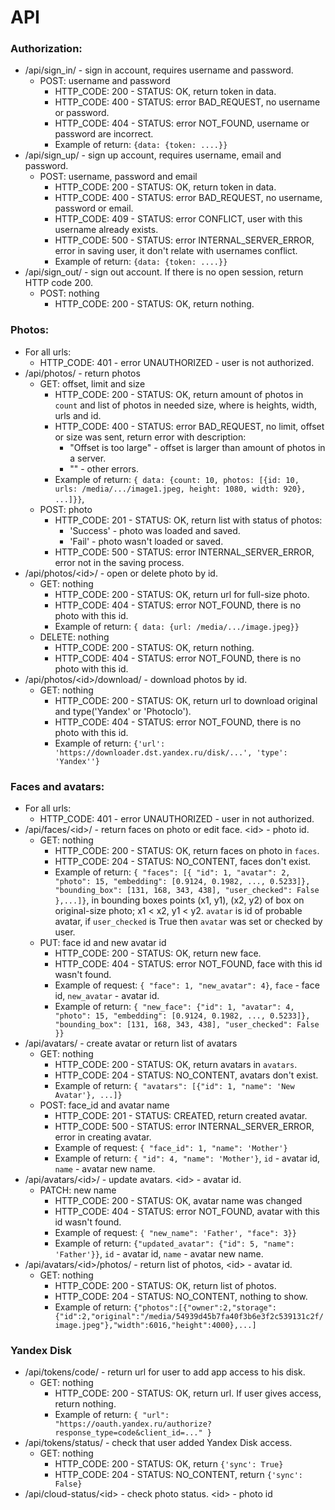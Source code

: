 # API
### Authorization:
* /api/sign_in/ - sign in account, requires username and password.
    * POST: username and password
        * HTTP\_CODE: 200 - STATUS: OK, return token in data.
        * HTTP\_CODE: 400 - STATUS: error BAD\_REQUEST, no username or password.
        * HTTP\_CODE: 404 - STATUS: error NOT\_FOUND, username or password are incorrect.
        * Example of return: `{data: {token: ....}}`
* /api/sign_up/ - sign up account, requires username, email and password.
    * POST: username, password and email
        * HTTP\_CODE: 200 - STATUS: OK, return token in data.
        * HTTP\_CODE: 400 - STATUS: error BAD\_REQUEST, no username, password or email.
        * HTTP\_CODE: 409 - STATUS: error CONFLICT, user with this username already exists.
        * HTTP\_CODE: 500 - STATUS: error INTERNAL\_SERVER\_ERROR, error in saving user, it don't relate with usernames conflict.
        * Example of return: `{data: {token: ....}}`
* /api/sign_out/ - sign out account. If there is no open session, return HTTP code 200.
    * POST: nothing
        * HTTP\_CODE: 200 - STATUS: OK, return nothing.
### Photos:
* For all urls:
    * HTTP\_CODE: 401 - error UNAUTHORIZED - user is not authorized.
* /api/photos/ - return photos
    * GET: offset, limit and size
        * HTTP\_CODE: 200 - STATUS: OK, return amount of photos in `count` and list of photos in needed size, where is heights, width, urls and id.
        * HTTP\_CODE: 400 - STATUS: error BAD\_REQUEST, no limit, offset or size was sent, return error with description:
            * "Offset is too large" - offset is larger than amount of photos in a server.
            * "" - other errors.
        * Example of return: `{ data: {count: 10, photos: [{id: 10, urls: /media/.../image1.jpeg, height: 1080, width: 920}, ...]}}`, 
    * POST: photo
        * HTTP\_CODE: 201 - STATUS: OK, return list with status of photos:
            * 'Success' - photo was loaded and saved.
            * 'Fail' - photo wasn't loaded or saved.
        * HTTP\_CODE: 500 - STATUS: error INTERNAL\_SERVER\_ERROR, error not in the saving process.
* /api/photos/\<id\>/ - open or delete photo by id.
    * GET: nothing
        * HTTP\_CODE: 200 - STATUS: OK, return url for full-size photo.
        * HTTP\_CODE: 404 - STATUS: error NOT\_FOUND, there is no photo with this id.
        * Example of return: `{ data: {url: /media/.../image.jpeg}}`
    * DELETE: nothing
        * HTTP\_CODE: 200 - STATUS: OK, return nothing.
        * HTTP\_CODE: 404 - STATUS: error NOT\_FOUND, there is no photo with this id.
* /api/photos/\<id\>/download/ - download photos by id.
    * GET: nothing
        * HTTP\_CODE: 200 - STATUS: OK, return url to download original and type('Yandex' or 'Photoclo').
        * HTTP\_CODE: 404 - STATUS: error NOT\_FOUND, there is no photo with this id.
        * Example of  return: `{'url': 'https://downloader.dst.yandex.ru/disk/...',
        'type': 'Yandex''}`
### Faces and avatars:
* For all urls:
    * HTTP\_CODE: 401 - error UNAUTHORIZED - user in not authorized.
* /api/faces/\<id\>/ - return faces on photo or edit face. \<id\> - photo id.
    * GET: nothing    
        * HTTP\_CODE: 200 - STATUS: OK, return faces on photo in `faces`.
        * HTTP\_CODE: 204 - STATUS: NO\_CONTENT, faces don't exist.
        * Example of return: `{ "faces": [{ "id": 1, "avatar": 2, "photo": 15, "embedding": [0.9124, 0.1982, ..., 0.5233]}, "bounding_box": [131, 168, 343, 438], "user_checked": False },...]}`,
        in bounding boxes points (x1, y1), (x2, y2) of box on original-size photo; x1 < x2, y1 < y2. `avatar` is id of probable avatar, if `user_checked` is True then `avatar` was set or checked by user.
    * PUT: face id and new avatar id
        * HTTP\_CODE: 200 - STATUS: OK, return new face.
        * HTTP\_CODE: 404 - STATUS: error NOT\_FOUND, face with this id wasn't found.
        * Example of request: `{ "face": 1, "new_avatar": 4}`, `face` - face id, `new_avatar` - avatar id.
        * Example of return: `{ "new_face": {"id": 1, "avatar": 4, "photo": 15, "embedding": [0.9124, 0.1982, ..., 0.5233]}, "bounding_box": [131, 168, 343, 438], "user_checked": False }}`
* /api/avatars/ - create avatar or return list of avatars
    * GET: nothing
        * HTTP\_CODE: 200 - STATUS: OK, return avatars in `avatars`.
        * HTTP\_CODE: 204 - STATUS: NO\_CONTENT, avatars don't exist.
        * Example of return: `{ "avatars": [{"id": 1, "name": 'New Avatar'}, ...]}`
    * POST: face_id and avatar name
        * HTTP\_CODE: 201 - STATUS: CREATED, return created avatar.
        * HTTP\_CODE: 500 - STATUS: error INTERNAL\_SERVER\_ERROR, error in creating avatar.
        * Example of request: `{ "face_id": 1, "name": 'Mother'}`
        * Example of return: `{ "id": 4, "name": 'Mother'}`, `id` - avatar id, `name` - avatar new name.
* /api/avatars/\<id\>/ - update avatars. \<id\> - avatar id.
    * PATCH: new name
        * HTTP\_CODE: 200 - STATUS: OK, avatar name was changed
        * HTTP\_CODE: 404 -  STATUS: error NOT\_FOUND, avatar with this id wasn't found.
        * Example of request: `{ "new_name": 'Father', "face": 3}}`
        * Example of return: `{"updated_avatar": {"id": 5, "name": 'Father'}}`, `id` - avatar id, `name` - avatar new name.
* /api/avatars/\<id\>/photos/ - return list of photos, \<id\> - avatar id.
    * GET: nothing
        * HTTP\_CODE: 200 - STATUS: OK, return list of photos.
        * HTTP\_CODE: 204 - STATUS: NO\_CONTENT, nothing to show.
        * Example of return: `{"photos":[{"owner":2,"storage":{"id":2,"original":"/media/54939d45b7fa40f3b6e3f2c539131c2f/image.jpeg"},"width":6016,"height":4000},...]`
### Yandex Disk
* /api/tokens/code/ - return url for user to add app access to his disk.
    * GET: nothing
        * HTTP\_CODE: 200 - STATUS: OK, return url. If user gives access, return nothing.
        * Example of return: `{
    "url": "https://oauth.yandex.ru/authorize?response_type=code&client_id=..."
}`
* /api/tokens/status/ - check that user added Yandex Disk access.
    * GET: nothing
        * HTTP\_CODE: 200 - STATUS: OK, return `{'sync': True}`
        * HTTP\_CODE: 204 - STATUS: NO\_CONTENT, return `{'sync': False}`
* /api/cloud-status/\<id\> - check photo status. \<id\> - photo id
    